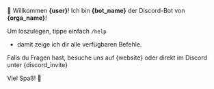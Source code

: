 👋 Willkommen **{user}**! Ich bin **{bot_name}**
der Discord-Bot von **{orga_name}**!

Um loszulegen, tippe einfach `/help`
- damit zeige ich dir alle verfügbaren Befehle.

Falls du Fragen hast, besuche uns auf {website}
oder direkt im Discord unter {discord_invite}

Viel Spaß! 🚀
